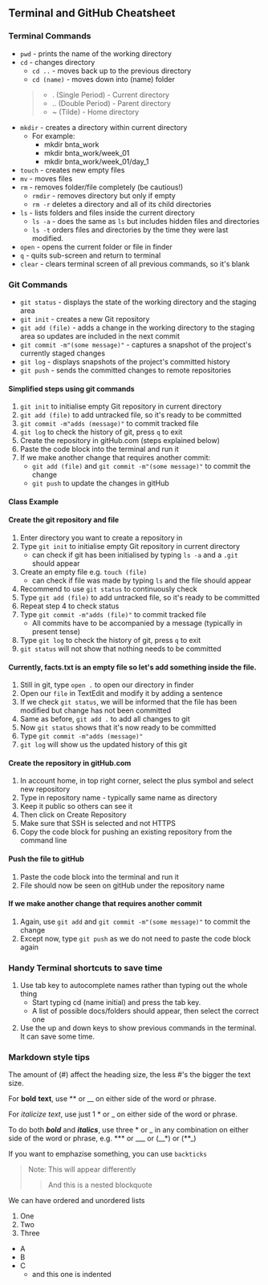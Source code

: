 ## Terminal and GitHub Cheatsheet

### Terminal Commands

* `pwd` - prints the name of the working directory
* `cd` - changes directory
  * `cd ..` - moves back up to the previous directory
  * `cd (name)` - moves down into (name) folder
  >  * . (Single Period) - Current directory
  >  * .. (Double Period) - Parent directory
  >  * ~ (Tilde) - Home directory
* `mkdir` - creates a directory within current directory
  * For example:
    * mkdir bnta_work
    * mkdir bnta_work/week_01
    * mkdir bnta_work/week_01/day_1
* `touch` - creates new empty files
* `mv` - moves files
* `rm` - removes folder/file completely (be cautious!)
  * `rmdir` - removes directory but only if empty
  * `rm -r` deletes a directory and all of its child directories
* `ls` - lists folders and files inside the current directory
  * `ls -a` - does the same as `ls` but includes hidden files and directories
  * `ls -t` orders files and directories by the time they were last modified.
* `open` - opens the current folder or file in finder
* `q` - quits sub-screen and return to terminal
* `clear` - clears terminal screen of all previous commands, so it's blank


### Git Commands

* `git status` - displays the state of the working directory and the staging area
* `git init` - creates a new Git repository
* `git add (file)` - adds a change in the working directory to the staging area so updates are included in the next commit 
* `git commit -m"(some message)"` - captures a snapshot of the project's currently staged changes
* `git log` - displays snapshots of the project's committed history
* `git push` - sends the committed changes to remote repositories

#### Simplified steps using git commands

1. `git init` to initialise empty Git repository in current directory
2. `git add (file)` to add untracked file, so it's ready to be committed
3. `git commit -m"adds (message)"` to commit tracked file
4. `git log` to check the history of git, press `q` to exit
5. Create the repository in gitHub.com (steps explained below)
6. Paste the code block into the terminal and run it
7. If we make another change that requires another commit:
   * `git add (file)` and `git commit -m"(some message)"` to commit the change
   * `git push` to update the changes in gitHub

#### Class Example
#### Create the git repository and file

1. Enter directory you want to create a repository in
2. Type `git init` to initialise empty Git repository in current directory
   * can check if git has been initialised by typing `ls -a` and a `.git` should appear
3. Create an empty file e.g. `touch (file)`
   * can check if file was made by typing `ls` and the file should appear
4. Recommend to use `git status` to continuously check
5. Type `git add (file)` to add untracked file, so it's ready to be committed
6. Repeat step 4 to check status
7. Type `git commit -m"adds (file)"` to commit tracked file
   * All commits have to be accompanied by a message (typically in present tense)
8. Type `git log` to check the history of git, press `q` to exit
9. `git status` will not show that nothing needs to be committed

#### Currently, facts.txt is an empty file so let's add something inside the file.

1. Still in git, type `open .` to open our directory in finder
2. Open our `file` in TextEdit and modify it by adding a sentence
3. If we check `git status`, we will be informed that the file has been modified but change has not been committed
4. Same as before, `git add .` to add all changes to git
5. Now `git status` shows that it's now ready to be committed
6. Type `git commit -m"adds (message)"`
7. `git log` will show us the updated history of this git

#### Create the repository in gitHub.com

1. In account home, in top right corner, select the plus symbol and select new repository
2. Type in repository name - typically same name as directory
3. Keep it public so others can see it
4. Then click on Create Repository
5. Make sure that SSH is selected and not HTTPS
6. Copy the code block for pushing an existing repository from the command line

#### Push the file to gitHub

1. Paste the code block into the terminal and run it
2. File should now be seen on gitHub under the repository name

#### If we make another change that requires another commit

1. Again, use `git add` and `git commit -m"(some message)"` to commit the change
2. Except now, type `git push` as we do not need to paste the code block again


### Handy Terminal shortcuts to save time

1. Use tab key to autocomplete names rather than typing out the whole thing
   * Start typing cd (name initial) and press the tab key. 
   * A list of possible docs/folders should appear, then select the correct one
2. Use the up and down keys to show previous commands in the terminal. It can save some time.


### Markdown style tips

The amount of (#) affect the heading size, the less #'s the bigger the text size.

For **bold** __text__, use ** or __ on either side of the word or phrase.

For *italicize* _text_, use just 1 * or _ on either side of the word or phrase.

To do both ***bold*** and ___italics___, use three * or _ in any combination on either side of the word or phrase,
e.g. *** or ___ or (__*) or (**_)

If you want to emphazise something, you can use `backticks`

> Note: This will appear differently
>> And this is a nested blockquote

We can have ordered and unordered lists
1. One
2. Two
3. Three

* A
* B
* C
  + and this one is indented


